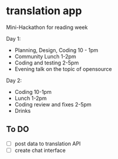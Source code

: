 # translation app
Mini-Hackathon for reading week

Day 1:              
  * Planning, Design, Coding 10 - 1pm
  * Community Lunch 1-2pm
  * Coding and testing 2-5pm
  * Evening talk on the topic of opensource

  Day 2:            
  * Coding 10-1pm
  * Lunch 1-2pm
  * Coding review and fixes 2-5pm
  * Drinks

## To DO 

- [ ] post data to translation API
- [ ] create chat interface
